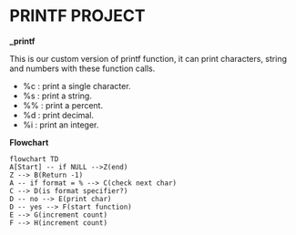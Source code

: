 # PRINTF PROJECT
**_printf**

This is our custom version of printf function, it can print characters, string and numbers with these function calls.

* %c : print a single character.
* %s : print a string.
* %% : print a percent.
* %d : print decimal.
* %i : print an integer.


**Flowchart**

```mermaid
flowchart TD
A[Start] -- if NULL -->Z(end)
Z --> B(Return -1)
A -- if format = % --> C(check next char)
C --> D(is format specifier?)
D -- no --> E(print char)
D -- yes --> F(start function)
E --> G(increment count)
F --> H(increment count)

```

